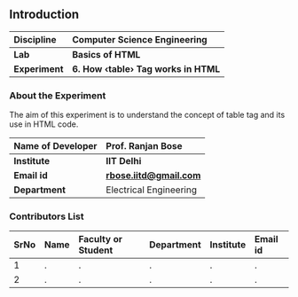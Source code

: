 ## Introduction


<b>Discipline | <b>Computer Science Engineering
:--|:--|
<b> Lab | <b> Basics of HTML
<b> Experiment|     <b> 6. How ‹table› Tag works in HTML

### About the Experiment 

The aim of this experiment is to understand the concept of table tag and its use in HTML code.

<b>Name of Developer | <b> Prof. Ranjan Bose 
:--|:--|
<b> Institute | <b>  IIT Delhi
<b> Email id|     <b>  rbose.iitd@gmail.com
<b> Department |  Electrical Engineering

### Contributors List

SrNo | Name | Faculty or Student | Department| Institute | Email id
:--|:--|:--|:--|:--|:--|
1 | . | . | . | . | .
2 | . | . | . | . | .
